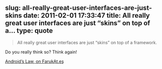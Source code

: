 slug: all-really-great-user-interfaces-are-just-skins
date: 2011-02-01 17:33:47
title: All really great user interfaces are just “skins” on top of a...
type: quote
---

> All really great user interfaces are just “skins” on top of a framework.

Do you really think so? Think again!

 [Android’s Law, on FarukAt.eş](http://farukat.es/journal/2011/01/497-androids-law)

